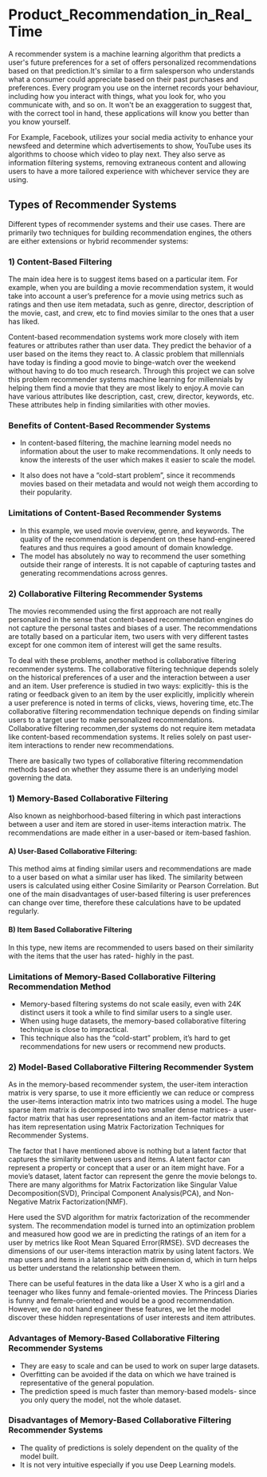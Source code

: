 # Product_Recommendation_in_Real_Time

A recommender system is a machine learning algorithm that predicts a user's future preferences for a set of offers personalized recommendations based on that prediction.It's similar to a firm salesperson who understands what a consumer could appreciate based on their past purchases and preferences. Every program you use on the internet records your behaviour, including how you interact with things, what you look for, who you communicate with, and so on. It won't be an exaggeration to suggest that, with the correct tool in hand, these applications will know you better than you know yourself. 

For Example, Facebook, utilizes your social media activity to enhance your newsfeed and determine which advertisements to show, YouTube uses its algorithms to choose which video to play next. They also serve as information filtering systems, removing extraneous content and allowing users to have a more tailored experience with whichever service they are using.

## Types of Recommender Systems
Different types of recommender systems and their use cases. There are primarily two techniques for building recommendation engines, the others are either extensions or hybrid recommender systems:

### 1) Content-Based Filtering
The main idea here is to suggest items based on a particular item. For example, when you are building a movie recommendation system, it would take into account a user’s preference for a movie using metrics such as ratings and then use item metadata, such as genre, director, description of the movie, cast, and crew, etc to find movies similar to the ones that a user has liked.

Content-based recommendation systems work more closely with item features or attributes rather than user data. They predict the behavior of a user based on the items they react to. A classic problem that millennials have today is finding a good movie to binge-watch over the weekend without having to do too much research. Through this project we can solve this problem recommender systems machine learning for millennials by helping them find a movie that they are most likely to enjoy.A movie can have various attributes like description, cast, crew, director, keywords, etc. These attributes help in finding similarities with other movies.

### Benefits of Content-Based Recommender Systems
- In content-based filtering, the machine learning model needs no information about the user to make recommendations. It only needs to know the interests of the user which makes it easier to scale the model.

- It also does not have a “cold-start problem”, since it recommends movies based on their metadata and would not weigh them according to their popularity.

### Limitations of Content-Based Recommender Systems
- In this example, we used movie overview, genre, and keywords. The quality of the recommendation is dependent on these hand-engineered features and thus requires a good amount of domain knowledge.
- The model has absolutely no way to recommend the user something outside their range of interests. It is not capable of capturing tastes and generating recommendations across genres.

### 2) Collaborative Filtering Recommender Systems
The movies recommended using the first approach are not really personalized in the sense that content-based recommendation engines do not capture the personal tastes and biases of a user. The recommendations are totally based on a particular item, two users with very different tastes except for one common item of interest will get the same results.

To deal with these problems, another method is collaborative filtering recommender systems. The collaborative filtering technique depends solely on the historical preferences of a user and the interaction between a user and an item. User preference is studied in two ways:  explicitly- this is the rating or feedback given to an item by the user explicitly, implicitly wherein a user preference is noted in terms of clicks, views, hovering time, etc.The collaborative filtering recommendation technique depends on finding similar users to a target user to make personalized recommendations. Collaborative filtering recommen,der systems do not require item metadata like content-based recommendation systems. It relies solely on past user-item interactions to render new recommendations.

There are basically two types of collaborative filtering recommendation methods based on whether they assume there is an underlying model governing the data.

### 1) Memory-Based Collaborative Filtering
Also known as neighborhood-based filtering in which past interactions between a user and item are stored in user-items interaction matrix. The recommendations are made either in a user-based or item-based fashion.


#### A) User-Based Collaborative Filtering:
This method aims at finding similar users and recommendations are made to a user based on what a similar user has liked. The similarity between users is calculated using either Cosine Similarity or Pearson Correlation. But one of the main disadvantages of user-based filtering is user preferences can change over time, therefore these calculations have to be updated regularly.


#### B) Item Based Collaborative Filtering
In this type, new items are recommended to users based on their similarity with the items that the user has rated- highly in the past.

### Limitations of Memory-Based Collaborative Filtering Recommendation Method
- Memory-based filtering systems do not scale easily, even with 24K distinct users it took a while to find similar users to a single user.
- When using huge datasets, the memory-based collaborative filtering technique is close to impractical.
- This technique also has the “cold-start” problem, it’s hard to get recommendations for new users or recommend new products.

### 2) Model-Based Collaborative Filtering Recommender System
As in the memory-based recommender system, the user-item interaction matrix is very sparse, to use it more efficiently we can reduce or compress the user-items interaction matrix into two matrices using a model.  The huge sparse item matrix is decomposed into two smaller dense matrices- a user-factor matrix that has user representations and an item-factor matrix that has item representation using Matrix Factorization Techniques for Recommender Systems.


The factor that I have mentioned above is nothing but a latent factor that captures the similarity between users and items. A latent factor can represent a property or concept that a user or an item might have. For a movie’s dataset, latent factor can represent the genre the movie belongs to. There are many algorithms for Matrix Factorization like Singular Value Decomposition(SVD), Principal Component Analysis(PCA), and Non-Negative Matrix Factorization(NMF).

Here used the SVD algorithm for matrix factorization of the recommender system. The recommendation model is turned into an optimization problem and measured how good we are in predicting the ratings of an item for a user by metrics like Root Mean Squared Error(RMSE).  SVD  decreases the dimensions of our user-items interaction matrix by using latent factors. We map users and items in a latent space with dimension d, which in turn helps us better understand the relationship between them. 

There can be useful features in the data like a User X who is a girl and a teenager who likes funny and female-oriented movies. The Princess Diaries is funny and female-oriented and would be a good recommendation. However, we do not hand engineer these features, we let the model discover these hidden representations of user interests and item attributes.

### Advantages of Memory-Based Collaborative Filtering Recommender Systems
- They are easy to scale and can be used to work on super large datasets.
- Overfitting can be avoided if the data on which we have trained is representative of the general population.
- The prediction speed is much faster than memory-based models- since you only query the model, not the whole dataset.

### Disadvantages of Memory-Based Collaborative Filtering Recommender Systems
- The quality of predictions is solely dependent on the quality of the model built.
- It is not very intuitive especially if you use Deep Learning models.
